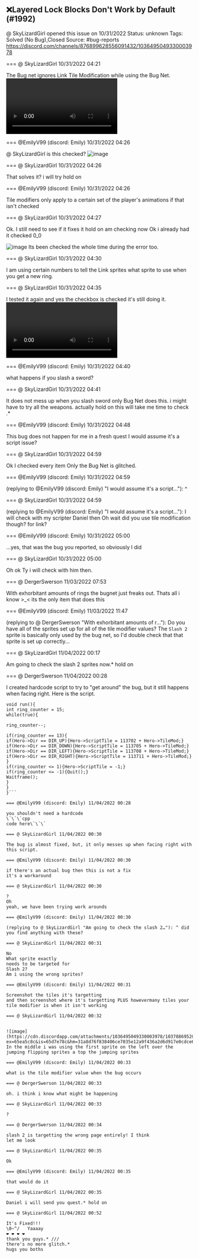 ## ❌Layered Lock Blocks Don't Work by Default (#1992)
@ SkyLizardGirl opened this issue on 10/31/2022
Status: unknown
Tags: Solved (No Bug),Closed
Source: #bug-reports https://discord.com/channels/876899628556091432/1036495049330003978


=== @ SkyLizardGirl 10/31/2022 04:21

The Bug net ignores Link Tile Modification while using the Bug Net.
![image](https://cdn.discordapp.com/attachments/1036495049330003978/1036496179875303504/2022-10-30_21-23-23.mp4?ex=65e54d4a&is=65d2d84a&hm=d61d4ef5238ab603ec28776d8180660bcee340c618284e6415918135d64a7b85&)

=== @EmilyV99 (discord: Emily) 10/31/2022 04:26

@ SkyLizardGirl is this checked?
![image](https://cdn.discordapp.com/attachments/1036495049330003978/1036496258472349746/unknown.png?ex=65e54d5d&is=65d2d85d&hm=8c6f523d417616dd7e90cb4281505fd2af62ece532f7c3b2f270ccafb28bffe8&)

=== @ SkyLizardGirl 10/31/2022 04:26

That solves it?
i will try hold on

=== @EmilyV99 (discord: Emily) 10/31/2022 04:26

Tile modifiers only apply to a certain set of the player's animations if that isn't checked

=== @ SkyLizardGirl 10/31/2022 04:27

Ok.
I still need to see if it fixes it
hold on am checking now
Ok i already had it checked
0_0

![image](https://cdn.discordapp.com/attachments/1036495049330003978/1036496945251889233/unknown.png?ex=65e54e00&is=65d2d900&hm=e05a76b1885b75f8b34d9cf0977d4c6cebb05200e78fcb00298bd13c9d578938&)
Its been checked the whole time during the error too.

=== @ SkyLizardGirl 10/31/2022 04:30

I am using certain numbers to tell the Link sprites what sprite to use when you get a new ring.

=== @ SkyLizardGirl 10/31/2022 04:35

I tested it again and yes the checkbox is checked it's still doing it.
![image](https://cdn.discordapp.com/attachments/1036495049330003978/1036498603583221760/2022-10-30_21-33-20.mp4?ex=65e54f8c&is=65d2da8c&hm=625cf0f74e55bb0b136fe18b2ae7aba0b2a06b91d4d5a52496032cd359522ab5&)

=== @EmilyV99 (discord: Emily) 10/31/2022 04:40

what happens if you slash a sword?

=== @ SkyLizardGirl 10/31/2022 04:41

It does not mess up when you slash sword
only Bug Net does this.
i might have to try all the weapons.
actually hold on
this will take me time to check
.*

=== @EmilyV99 (discord: Emily) 10/31/2022 04:48

This bug does not happen for me in a fresh quest
I would assume it's a script issue?

=== @ SkyLizardGirl 10/31/2022 04:59

Ok I checked every item
Only the Bug Net is glitched.

=== @EmilyV99 (discord: Emily) 10/31/2022 04:59

(replying to @EmilyV99 (discord: Emily) "I would assume it's a script…"): ^

=== @ SkyLizardGirl 10/31/2022 04:59

(replying to @EmilyV99 (discord: Emily) "I would assume it's a script…"): I will check with my scripter Daniel then
Oh wait
did you use tile modification though? for link?

=== @EmilyV99 (discord: Emily) 10/31/2022 05:00

...yes, that was the bug you reported, so obviously I did

=== @ SkyLizardGirl 10/31/2022 05:00

Oh ok
Ty
i will check with him then.

=== @ DergerSwerson 11/03/2022 07:53

With exhorbitant amounts of rings the bugnet just freaks out. Thats all i know >_< its the only item that does this

=== @EmilyV99 (discord: Emily) 11/03/2022 11:47

(replying to @ DergerSwerson "With exhorbitant amounts of r…"): Do you have all of the sprites set up for all of the tile modifier values?
The `Slash 2` sprite is basically only used by the bug net, so I'd double check that that sprite is set up correctly...

=== @ SkyLizardGirl 11/04/2022 00:17

Am going to check the slash 2 sprites now.*
hold on

=== @ DergerSwerson 11/04/2022 00:28

I created hardcode script to try to "get around" the bug, but it still happens when facing right. Here is the script.
```itemdata script frame_reserve{
void run(){
int ring_counter = 15;
while(true){

ring_counter--;

if(ring_counter == 13){
if(Hero->Dir == DIR_UP){Hero->ScriptTile = 113702 + Hero->TileMod;}
if(Hero->Dir == DIR_DOWN){Hero->ScriptTile = 113705 + Hero->TileMod;}
if(Hero->Dir == DIR_LEFT){Hero->ScriptTile = 113708 + Hero->TileMod;}
if(Hero->Dir == DIR_RIGHT){Hero->ScriptTile = 113711 + Hero->TileMod;}
}
if(ring_counter <= 1){Hero->ScriptTile = -1;}
if(ring_counter <= -1){Quit();}
Waitframe();
}
}
}```

=== @EmilyV99 (discord: Emily) 11/04/2022 00:28

you shouldn't need a hardcode
\`\`\`cpp
code here\`\`\`

=== @ SkyLizardGirl 11/04/2022 00:30

The bug is almost fixed, but, it only messes up when facing right with this script.

=== @EmilyV99 (discord: Emily) 11/04/2022 00:30

if there's an actual bug then this is not a fix
it's a workaround

=== @ SkyLizardGirl 11/04/2022 00:30

?
Oh
yeah, we have been trying work arounds

=== @EmilyV99 (discord: Emily) 11/04/2022 00:30

(replying to @ SkyLizardGirl "Am going to check the slash 2…"): ^ did you find anything with these?

=== @ SkyLizardGirl 11/04/2022 00:31

No
What sprite exactly
needs to be targeted for
Slash 2?
Am i using the wrong sprites?

=== @EmilyV99 (discord: Emily) 11/04/2022 00:31

Screenshot the tiles it's targetting
and then screenshot where it's targetting PLUS howevermany tiles your tile modifier is when it isn't working

=== @ SkyLizardGirl 11/04/2022 00:32


![image](https://cdn.discordapp.com/attachments/1036495049330003978/1037886952055251086/image.png?ex=65ea5c8c&is=65d7e78c&hm=31a8d76f838406ce7035e12a9f436a2d6d917e0cdce6457b908bf5973a9ed801&)
In the middle i was using the first sprite on the left over the jumping flipping sprites a top the jumping sprites

=== @EmilyV99 (discord: Emily) 11/04/2022 00:33

what is the tile modifier value when the bug occurs

=== @ DergerSwerson 11/04/2022 00:33

oh. i think i know what might be happening

=== @ SkyLizardGirl 11/04/2022 00:33

?

=== @ DergerSwerson 11/04/2022 00:34

slash 2 is targetting the wrong page entirely! I think
let me look

=== @ SkyLizardGirl 11/04/2022 00:35

Ok

=== @EmilyV99 (discord: Emily) 11/04/2022 00:35

that would do it

=== @ SkyLizardGirl 11/04/2022 00:35

Daniel i will send you quest.* hold on

=== @ SkyLizardGirl 11/04/2022 00:52

It's Fixed!!!
\0~^/   Yaaaay
❤️ ❤️ ❤️ ❤️
thank you guys.* ///
there's no more glitch.*
hugs you boths
